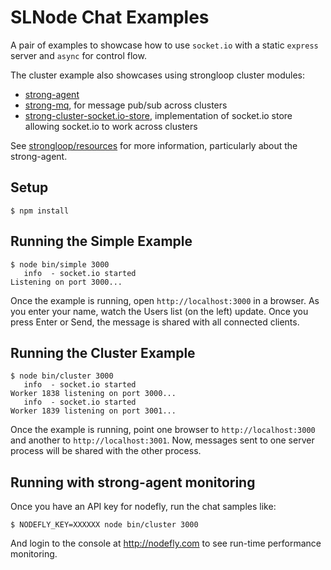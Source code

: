 # SLNode Chat Examples

A pair of examples to showcase how to use `socket.io` with a static `express` server and `async` for control flow.

The cluster example also showcases using strongloop cluster modules:

- [strong-agent](https://npmjs.org/package/strong-agent)
- [strong-mq](https://npmjs.org/package/strong-mq), for message pub/sub across
  clusters
- [strong-cluster-socket.io-store](https://npmjs.org/package/strong-cluster-socket.io-store),
  implementation of socket.io store allowing socket.io to work across clusters

See [strongloop/resources](http://strongloop.com/products/resources) for more
information, particularly about the strong-agent.

## Setup

    $ npm install

## Running the Simple Example

    $ node bin/simple 3000
       info  - socket.io started
    Listening on port 3000...

Once the example is running, open `http://localhost:3000` in a browser. As you enter your name, watch the Users list
(on the left) update. Once you press Enter or Send, the message is shared with all connected clients.

## Running the Cluster Example

    $ node bin/cluster 3000
       info  - socket.io started
    Worker 1838 listening on port 3000...
       info  - socket.io started
    Worker 1839 listening on port 3001...

Once the example is running, point one browser to `http://localhost:3000` and another to `http://localhost:3001`. Now,
messages sent to one server process will be shared with the other process.

## Running with strong-agent monitoring

Once you have an API key for nodefly, run the chat samples like:

    $ NODEFLY_KEY=XXXXXX node bin/cluster 3000

And login to the console at http://nodefly.com to see run-time performance
monitoring.
